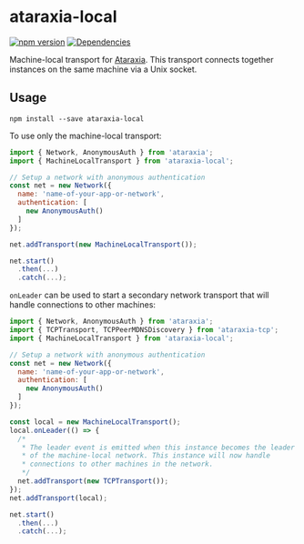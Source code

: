# ataraxia-local

[![npm version](https://badge.fury.io/js/ataraxia-local.svg)](https://badge.fury.io/js/ataraxia-local)
[![Dependencies](https://david-dm.org/aholstenson/ataraxia/status.svg?path=packages/local)](https://david-dm.org/aholstenson/ataraxia?path=packages/local)

Machine-local transport for [Ataraxia](https://github.com/aholstenson/ataraxia).
This transport connects together instances on the same machine via a Unix
socket.

## Usage

```
npm install --save ataraxia-local
```

To use only the machine-local transport:

```javascript
import { Network, AnonymousAuth } from 'ataraxia';
import { MachineLocalTransport } from 'ataraxia-local';

// Setup a network with anonymous authentication
const net = new Network({
  name: 'name-of-your-app-or-network',
  authentication: [
    new AnonymousAuth()
  ]
});

net.addTransport(new MachineLocalTransport());

net.start()
  .then(...)
  .catch(...);
```

`onLeader` can be used to start a secondary network transport that
will handle connections to other machines:

```javascript
import { Network, AnonymousAuth } from 'ataraxia';
import { TCPTransport, TCPPeerMDNSDiscovery } from 'ataraxia-tcp';
import { MachineLocalTransport } from 'ataraxia-local';

// Setup a network with anonymous authentication
const net = new Network({
  name: 'name-of-your-app-or-network',
  authentication: [
    new AnonymousAuth()
  ]
});

const local = new MachineLocalTransport();
local.onLeader(() => {
  /*
   * The leader event is emitted when this instance becomes the leader
   * of the machine-local network. This instance will now handle
   * connections to other machines in the network.
   */
  net.addTransport(new TCPTransport());
});
net.addTransport(local);

net.start()
  .then(...)
  .catch(...);
```
